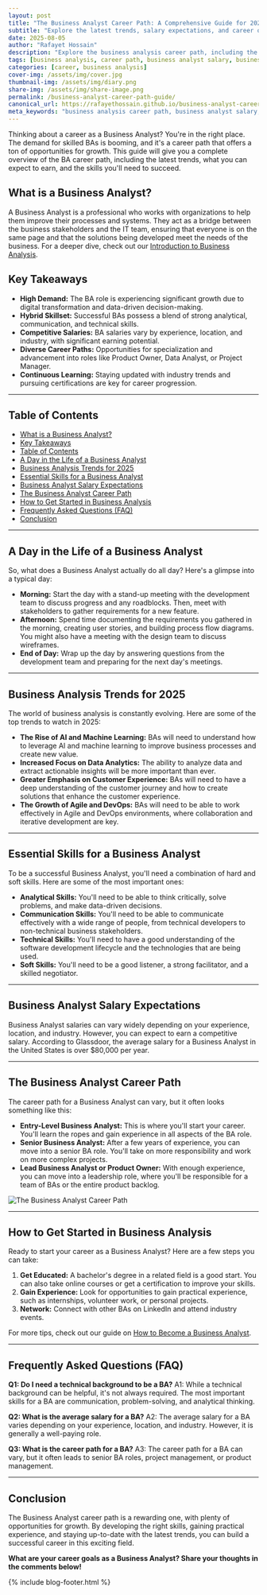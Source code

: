 ```yaml
---
layout: post
title: "The Business Analyst Career Path: A Comprehensive Guide for 2025"
subtitle: "Explore the latest trends, salary expectations, and career opportunities for Business Analysts. Your complete guide to a successful career in business analysis."
date: 2025-08-05
author: "Rafayet Hossain"
description: "Explore the business analysis career path, including the latest trends, salary expectations, and essential skills. Your complete guide to a successful career as a Business Analyst."
tags: [business analysis, career path, business analyst salary, business analysis trends, business analyst skills, business analyst certifications]
categories: [career, business analysis]
cover-img: /assets/img/cover.jpg
thumbnail-img: /assets/img/diary.png
share-img: /assets/img/share-image.png
permalink: /business-analyst-career-path-guide/
canonical_url: https://rafayethossain.github.io/business-analyst-career-path-guide/
meta_keywords: "business analysis career path, business analyst salary, business analysis trends, business analyst skills, business analyst certifications"
---
```


Thinking about a career as a Business Analyst? You're in the right place. The demand for skilled BAs is booming, and it's a career path that offers a ton of opportunities for growth. This guide will give you a complete overview of the BA career path, including the latest trends, what you can expect to earn, and the skills you'll need to succeed.

## What is a Business Analyst?

A Business Analyst is a professional who works with organizations to help them improve their processes and systems. They act as a bridge between the business stakeholders and the IT team, ensuring that everyone is on the same page and that the solutions being developed meet the needs of the business. For a deeper dive, check out our [Introduction to Business Analysis](/introduction-to-business-analysis/).

## Key Takeaways

*   **High Demand:** The BA role is experiencing significant growth due to digital transformation and data-driven decision-making.
*   **Hybrid Skillset:** Successful BAs possess a blend of strong analytical, communication, and technical skills.
*   **Competitive Salaries:** BA salaries vary by experience, location, and industry, with significant earning potential.
*   **Diverse Career Paths:** Opportunities for specialization and advancement into roles like Product Owner, Data Analyst, or Project Manager.
*   **Continuous Learning:** Staying updated with industry trends and pursuing certifications are key for career progression.

---

## Table of Contents

- [What is a Business Analyst?](#what-is-a-business-analyst)
- [Key Takeaways](#key-takeaways)
- [Table of Contents](#table-of-contents)
- [A Day in the Life of a Business Analyst](#a-day-in-the-life-of-a-business-analyst)
- [Business Analysis Trends for 2025](#business-analysis-trends-for-2025)
- [Essential Skills for a Business Analyst](#essential-skills-for-a-business-analyst)
- [Business Analyst Salary Expectations](#business-analyst-salary-expectations)
- [The Business Analyst Career Path](#the-business-analyst-career-path)
- [How to Get Started in Business Analysis](#how-to-get-started-in-business-analysis)
- [Frequently Asked Questions (FAQ)](#frequently-asked-questions-faq)
- [Conclusion](#conclusion)

---

## A Day in the Life of a Business Analyst

So, what does a Business Analyst actually do all day? Here's a glimpse into a typical day:

*   **Morning:** Start the day with a stand-up meeting with the development team to discuss progress and any roadblocks. Then, meet with stakeholders to gather requirements for a new feature.
*   **Afternoon:** Spend time documenting the requirements you gathered in the morning, creating user stories, and building process flow diagrams. You might also have a meeting with the design team to discuss wireframes.
*   **End of Day:** Wrap up the day by answering questions from the development team and preparing for the next day's meetings.

---

## Business Analysis Trends for 2025

The world of business analysis is constantly evolving. Here are some of the top trends to watch in 2025:

*   **The Rise of AI and Machine Learning:** BAs will need to understand how to leverage AI and machine learning to improve business processes and create new value.
*   **Increased Focus on Data Analytics:** The ability to analyze data and extract actionable insights will be more important than ever.
*   **Greater Emphasis on Customer Experience:** BAs will need to have a deep understanding of the customer journey and how to create solutions that enhance the customer experience.
*   **The Growth of Agile and DevOps:** BAs will need to be able to work effectively in Agile and DevOps environments, where collaboration and iterative development are key.

---

## Essential Skills for a Business Analyst

To be a successful Business Analyst, you'll need a combination of hard and soft skills. Here are some of the most important ones:

*   **Analytical Skills:** You'll need to be able to think critically, solve problems, and make data-driven decisions.
*   **Communication Skills:** You'll need to be able to communicate effectively with a wide range of people, from technical developers to non-technical business stakeholders.
*   **Technical Skills:** You'll need to have a good understanding of the software development lifecycle and the technologies that are being used.
*   **Soft Skills:** You'll need to be a good listener, a strong facilitator, and a skilled negotiator.

---

## Business Analyst Salary Expectations

Business Analyst salaries can vary widely depending on your experience, location, and industry. However, you can expect to earn a competitive salary. According to Glassdoor, the average salary for a Business Analyst in the United States is over $80,000 per year.

---

## The Business Analyst Career Path

The career path for a Business Analyst can vary, but it often looks something like this:

*   **Entry-Level Business Analyst:** This is where you'll start your career. You'll learn the ropes and gain experience in all aspects of the BA role.
*   **Senior Business Analyst:** After a few years of experience, you can move into a senior BA role. You'll take on more responsibility and work on more complex projects.
*   **Lead Business Analyst or Product Owner:** With enough experience, you can move into a leadership role, where you'll be responsible for a team of BAs or the entire product backlog.

![The Business Analyst Career Path](https://i.imgur.com/5c4g3fG.png)

---

## How to Get Started in Business Analysis

Ready to start your career as a Business Analyst? Here are a few steps you can take:

1.  **Get Educated:** A bachelor's degree in a related field is a good start. You can also take online courses or get a certification to improve your skills.
2.  **Gain Experience:** Look for opportunities to gain practical experience, such as internships, volunteer work, or personal projects.
3.  **Network:** Connect with other BAs on LinkedIn and attend industry events.

For more tips, check out our guide on [How to Become a Business Analyst](/how-to-become-a-business-analyst/).

---

## Frequently Asked Questions (FAQ)

**Q1: Do I need a technical background to be a BA?**
A1: While a technical background can be helpful, it's not always required. The most important skills for a BA are communication, problem-solving, and analytical thinking.

**Q2: What is the average salary for a BA?**
A2: The average salary for a BA varies depending on your experience, location, and industry. However, it is generally a well-paying role.

**Q3: What is the career path for a BA?**
A3: The career path for a BA can vary, but it often leads to senior BA roles, project management, or product management.

---

## Conclusion

The Business Analyst career path is a rewarding one, with plenty of opportunities for growth. By developing the right skills, gaining practical experience, and staying up-to-date with the latest trends, you can build a successful career in this exciting field.

**What are your career goals as a Business Analyst? Share your thoughts in the comments below!**

{% include blog-footer.html %}
